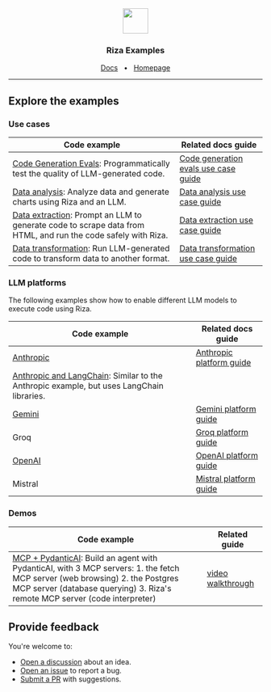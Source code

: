 
<div align="center">
  <img src="https://mintlify.s3.us-west-1.amazonaws.com/rizainc/logo/light.svg" height="50" />
  <h3 align="center">Riza Examples</h3>
  <a href="https://docs.riza.io">Docs</a>
  <span>&nbsp;&nbsp;•&nbsp;&nbsp;</span>
  <a href="https://riza.io/">Homepage</a>
  <hr />
</div>

## Explore the examples

### Use cases

| Code example | Related docs guide |
|--------------|------------|
| [Code Generation Evals](./use-cases/evals-intro/): Programmatically test the quality of LLM-generated code. | [Code generation evals use case guide](https://docs.riza.io/guides/use-cases/codegen-evals) |
| [Data analysis](./use-cases/data-analysis-intro/): Analyze data and generate charts using Riza and an LLM. | [Data analysis use case guide](https://docs.riza.io/guides/use-cases/data-analysis) |
| [Data extraction](./use-cases/data_extraction_intro.py): Prompt an LLM to generate code to scrape data from HTML, and run the code safely with Riza. | [Data extraction use case guide](https://docs.riza.io/guides/use-cases/data-extraction) |
| [Data transformation](./use-cases/data-transformation-intro/): Run LLM-generated code to transform data to another format. | [Data transformation use case guide](https://docs.riza.io/guides/use-cases/data-transformation) |

### LLM platforms

The following examples show how to enable different LLM models to execute code using Riza.

| Code example | Related docs guide |
|--------------|------------|
| [Anthropic](./platforms/claude_code.py) | [Anthropic platform guide](https://docs.riza.io/guides/platforms/anthropic) |
| [Anthropic and LangChain](./platforms/claude_langchain.py): Similar to the Anthropic example, but uses LangChain libraries. | |
| [Gemini](./platforms/gemini_code.py) | [Gemini platform guide](https://docs.riza.io/guides/platforms/gemini) |
| Groq | [Groq platform guide](https://docs.riza.io/guides/platforms/groq) |
| [OpenAI](./platforms/openai_code.py) | [OpenAI platform guide](https://docs.riza.io/guides/platforms/openai) |
| Mistral | [Mistral platform guide](https://docs.riza.io/guides/platforms/mistral) |

### Demos
| Code example | Related guide |
|--------------|------------|
| [MCP + PydanticAI](./demos/mcp_and_pydanticai/): Build an agent with PydanticAI, with 3 MCP servers: 1. the fetch MCP server (web browsing) 2. the Postgres MCP server (database querying) 3. Riza's remote MCP server (code interpreter) | [video walkthrough](https://www.youtube.com/watch?v=OZIWvqcP6so) |

## Provide feedback

You're welcome to:
- [Open a discussion](https://github.com/riza-io/examples/discussions) about an idea.
- [Open an issue](https://github.com/riza-io/examples/issues) to report a bug.
- [Submit a PR](https://github.com/riza-io/examples/pulls) with suggestions.
